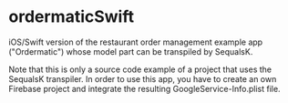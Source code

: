 # ordermaticSwift
iOS/Swift version of the restaurant order management example app ("Ordermatic") whose model part can be transpiled by SequalsK.

Note that this is only a source code example of a project that uses the SequalsK transpiler. In order to use this app, you have to create an own Firebase project and integrate the resulting GoogleService-Info.plist file.
